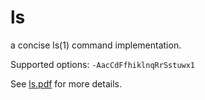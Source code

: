 ls
==

a concise ls(1) command implementation.

Supported options: `-AacCdFfhiklnqRrSstuwx1`

See [ls.pdf](ls.pdf) for more details.
